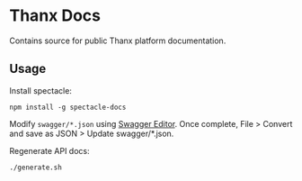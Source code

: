 # Thanx Docs

Contains source for public Thanx platform documentation.

## Usage

Install spectacle:

```
npm install -g spectacle-docs
```

Modify `swagger/*.json` using [Swagger Editor](https://editor.swagger.io/). Once
complete, File > Convert and save as JSON > Update swagger/*.json.

Regenerate API docs:

```
./generate.sh
```
